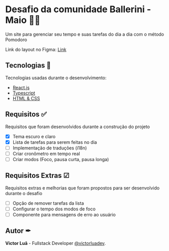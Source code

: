 # Desafio da comunidade Ballerini - Maio 👨‍💻
Um site para gerenciar seu tempo e suas tarefas do dia a dia com o método Pomodoro

Link do layout no Figma: [Link](https://www.figma.com/community/file/1236120820811357022)

## Tecnologias 🚀
Tecnologias usadas durante o desenvolvimento:
- [React.js](https://react.dev/)
- [Typescript](https://www.typescriptlang.org/)
- [HTML & CSS](https://developer.mozilla.org/pt-BR/docs/Web/HTML)

## Requisitos ✅
Requisitos que foram desenvolvidos durante a construção do projeto

- [x] Tema escuro e claro
- [x] Lista de tarefas para serem feitas no dia
- [ ] Implementação de traduções (i18n)
- [ ] Criar cronômetro em tempo real
- [ ] Criar modos (Foco, pausa curta, pausa longa)

## Requisitos Extras ☑
Requisitos extras e melhorias que foram propostos para ser desenvolvido durante o desafio

- [ ] Opção de remover tarefas da lista
- [ ] Configurar o tempo dos modos de foco
- [ ] Componente para mensagens de erro ao usuário

## Autor ✒

**Victor Luã** - Fullstack Developer [@victorluadev](https://www.linkedin.com/in/victor-lua/).